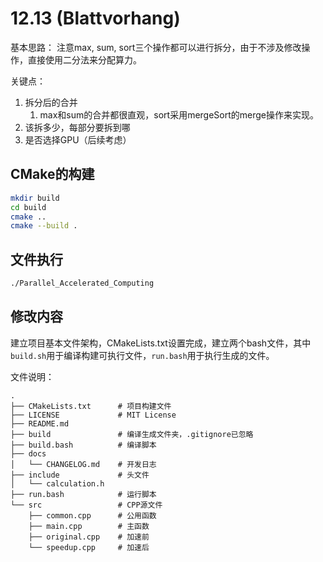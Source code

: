 # 12.13 (Blattvorhang)
基本思路：
注意max, sum, sort三个操作都可以进行拆分，由于不涉及修改操作，直接使用二分法来分配算力。

关键点：  
1. 拆分后的合并
   1. max和sum的合并都很直观，sort采用mergeSort的merge操作来实现。
2. 该拆多少，每部分要拆到哪
3. 是否选择GPU（后续考虑）

## CMake的构建
```bash
mkdir build
cd build
cmake ..
cmake --build .
```

## 文件执行
```bash
./Parallel_Accelerated_Computing
```

## 修改内容
建立项目基本文件架构，CMakeLists.txt设置完成，建立两个bash文件，其中`build.sh`用于编译构建可执行文件，`run.bash`用于执行生成的文件。

文件说明：
```shell
.
├── CMakeLists.txt      # 项目构建文件
├── LICENSE             # MIT License
├── README.md
├── build               # 编译生成文件夹，.gitignore已忽略
├── build.bash          # 编译脚本
├── docs
│   └── CHANGELOG.md    # 开发日志
├── include             # 头文件
│   └── calculation.h
├── run.bash            # 运行脚本
└── src                 # CPP源文件
    ├── common.cpp      # 公用函数
    ├── main.cpp        # 主函数
    ├── original.cpp    # 加速前
    └── speedup.cpp     # 加速后
```